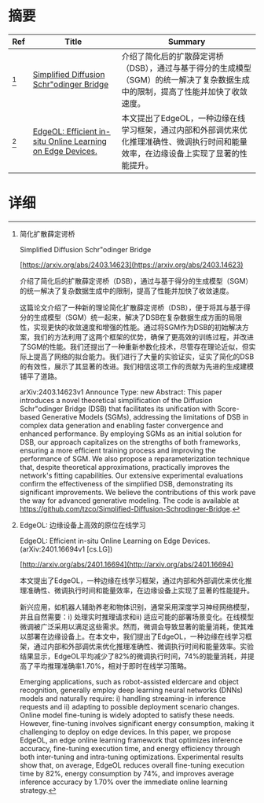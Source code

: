 # 摘要

| Ref | Title | Summary |
| --- | --- | --- |
| [^1] | [Simplified Diffusion Schr\"odinger Bridge](https://arxiv.org/abs/2403.14623) | 介绍了简化后的扩散薛定谔桥（DSB），通过与基于得分的生成模型（SGM）的统一解决了复杂数据生成中的限制，提高了性能并加快了收敛速度。 |
| [^2] | [EdgeOL: Efficient in-situ Online Learning on Edge Devices.](http://arxiv.org/abs/2401.16694) | 本文提出了EdgeOL，一种边缘在线学习框架，通过内部和外部调优来优化推理准确性、微调执行时间和能量效率，在边缘设备上实现了显著的性能提升。 |

# 详细

[^1]: 简化扩散薛定谔桥

    Simplified Diffusion Schr\"odinger Bridge

    [https://arxiv.org/abs/2403.14623](https://arxiv.org/abs/2403.14623)

    介绍了简化后的扩散薛定谔桥（DSB），通过与基于得分的生成模型（SGM）的统一解决了复杂数据生成中的限制，提高了性能并加快了收敛速度。

    

    这篇论文介绍了一种新的理论简化扩散薛定谔桥（DSB），便于将其与基于得分的生成模型（SGM）统一起来，解决了DSB在复杂数据生成方面的局限性，实现更快的收敛速度和增强的性能。通过将SGM作为DSB的初始解决方案，我们的方法利用了这两个框架的优势，确保了更高效的训练过程，并改进了SGM的性能。我们还提出了一种重新参数化技术，尽管存在理论近似，但实际上提高了网络的拟合能力。我们进行了大量的实验证实，证实了简化的DSB的有效性，展示了其显著的改进。我们相信这项工作的贡献为先进的生成建模铺平了道路。

    arXiv:2403.14623v1 Announce Type: new  Abstract: This paper introduces a novel theoretical simplification of the Diffusion Schr\"odinger Bridge (DSB) that facilitates its unification with Score-based Generative Models (SGMs), addressing the limitations of DSB in complex data generation and enabling faster convergence and enhanced performance. By employing SGMs as an initial solution for DSB, our approach capitalizes on the strengths of both frameworks, ensuring a more efficient training process and improving the performance of SGM. We also propose a reparameterization technique that, despite theoretical approximations, practically improves the network's fitting capabilities. Our extensive experimental evaluations confirm the effectiveness of the simplified DSB, demonstrating its significant improvements. We believe the contributions of this work pave the way for advanced generative modeling. The code is available at https://github.com/tzco/Simplified-Diffusion-Schrodinger-Bridge.
    
[^2]: EdgeOL: 边缘设备上高效的原位在线学习

    EdgeOL: Efficient in-situ Online Learning on Edge Devices. (arXiv:2401.16694v1 [cs.LG])

    [http://arxiv.org/abs/2401.16694](http://arxiv.org/abs/2401.16694)

    本文提出了EdgeOL，一种边缘在线学习框架，通过内部和外部调优来优化推理准确性、微调执行时间和能量效率，在边缘设备上实现了显著的性能提升。

    

    新兴应用，如机器人辅助养老和物体识别，通常采用深度学习神经网络模型，并且自然需要：i) 处理实时推理请求和ii) 适应可能的部署场景变化。在线模型微调被广泛采用以满足这些需求。然而，微调会导致显著的能量消耗，使其难以部署在边缘设备上。在本文中，我们提出了EdgeOL，一种边缘在线学习框架，通过内部和外部调优来优化推理准确性、微调执行时间和能量效率。实验结果显示，EdgeOL平均减少了82%的微调执行时间，74%的能量消耗，并提高了平均推理准确率1.70%，相对于即时在线学习策略。

    Emerging applications, such as robot-assisted eldercare and object recognition, generally employ deep learning neural networks (DNNs) models and naturally require: i) handling streaming-in inference requests and ii) adapting to possible deployment scenario changes. Online model fine-tuning is widely adopted to satisfy these needs. However, fine-tuning involves significant energy consumption, making it challenging to deploy on edge devices. In this paper, we propose EdgeOL, an edge online learning framework that optimizes inference accuracy, fine-tuning execution time, and energy efficiency through both inter-tuning and intra-tuning optimizations. Experimental results show that, on average, EdgeOL reduces overall fine-tuning execution time by 82%, energy consumption by 74%, and improves average inference accuracy by 1.70% over the immediate online learning strategy.
    

